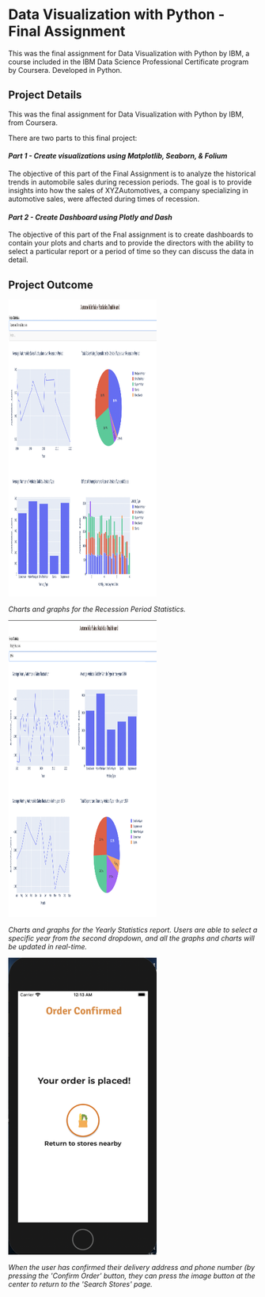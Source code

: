 # Data Visualization with Python - Final Assignment

This was the final assignment for Data Visualization with Python by IBM, a course included in the IBM Data Science Professional Certificate program by Coursera. Developed in Python. 

## Project Details
This was the final assignment for Data Visualization with Python by IBM, from Coursera. 

There are two parts to this final project:
#### _Part 1 - Create visualizations using Matplotlib, Seaborn, & Folium_
The objective of this part of the Final Assignment is to analyze the historical trends in automobile sales during recession periods. The goal is to provide insights into how the sales of XYZAutomotives, a company specializing in automotive sales, were affected during times of recession.

#### _Part 2 - Create Dashboard using Plotly and Dash_
The objective of this part of the Fnal assignment is to create dashboards to contain your plots and charts and to provide the directors with the ability to select a particular report or a period of time so they can discuss the data in detail.

## Project Outcome



<img src="images/RecessionReportgraphs.png?raw=true" width="300" height="600"/>

_Charts and graphs for the Recession Period Statistics._ 

<img src="images/YearlyReportgraphs.png?raw=true" width="300" height="600"/>

_Charts and graphs for the Yearly Statistics report. Users are able to select a specific year from the second dropdown, and all the graphs and charts will be updated in real-time._ 

<img src="images/Bakset_order_confirmed.png?raw=true" width="300" height="600"/>

_When the user has confirmed their delivery address and phone number (by pressing the 'Confirm Order' button, they can press the image button at the center to return to the 'Search Stores' page._

